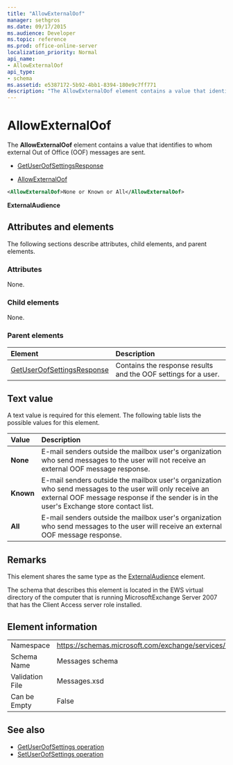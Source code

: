 ```yaml
---
title: "AllowExternalOof"
manager: sethgros
ms.date: 09/17/2015
ms.audience: Developer
ms.topic: reference
ms.prod: office-online-server
localization_priority: Normal
api_name:
- AllowExternalOof
api_type:
- schema
ms.assetid: e5387172-5b92-4bb1-8394-180e9c7ff771
description: "The AllowExternalOof element contains a value that identifies to whom external Out of Office (OOF) messages are sent."
---
```


# AllowExternalOof

The **AllowExternalOof** element contains a value that identifies to whom external Out of Office (OOF) messages are sent. 
  
- [GetUserOofSettingsResponse](getuseroofsettingsresponse.md)
  
- [AllowExternalOof](allowexternaloof.md)
  
```xml
<AllowExternalOof>None or Known or All</AllowExternalOof>
```

 **ExternalAudience**
## Attributes and elements

The following sections describe attributes, child elements, and parent elements.
  
### Attributes

None.
  
### Child elements

None.
  
### Parent elements

|**Element**|**Description**|
|:-----|:-----|
|[GetUserOofSettingsResponse](getuseroofsettingsresponse.md) <br/> |Contains the response results and the OOF settings for a user.  <br/> |
   
## Text value

A text value is required for this element. The following table lists the possible values for this element.
  
|**Value**|**Description**|
|:-----|:-----|
|**None** <br/> |E-mail senders outside the mailbox user's organization who send messages to the user will not receive an external OOF message response.  <br/> |
|**Known** <br/> |E-mail senders outside the mailbox user's organization who send messages to the user will only receive an external OOF message response if the sender is in the user's Exchange store contact list.  <br/> |
|**All** <br/> |E-mail senders outside the mailbox user's organization who send messages to the user will receive an external OOF message response.  <br/> |
   
## Remarks

This element shares the same type as the [ExternalAudience](externalaudience.md) element. 
  
The schema that describes this element is located in the EWS virtual directory of the computer that is running MicrosoftExchange Server 2007 that has the Client Access server role installed.
  
## Element information

|||
|:-----|:-----|
|Namespace  <br/> |https://schemas.microsoft.com/exchange/services/2006/messages  <br/> |
|Schema Name  <br/> |Messages schema  <br/> |
|Validation File  <br/> |Messages.xsd  <br/> |
|Can be Empty  <br/> |False  <br/> |
   
## See also

- [GetUserOofSettings operation](getuseroofsettings-operation.md) 
- [SetUserOofSettings operation](setuseroofsettings-operation.md)

